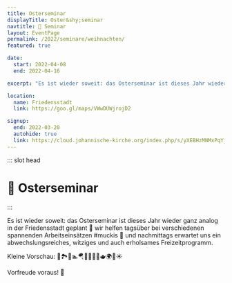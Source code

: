 ```yaml
---
title: Osterseminar
displayTitle: Oster&shy;seminar
navtitle: 🐰 Seminar
layout: EventPage
permalink: /2022/seminare/weihnachten/
featured: true

date:
  start: 2022-04-08
  end: 2022-04-16

excerpt: "Es ist wieder soweit: das Osterseminar ist dieses Jahr wieder ganz analog in der Friedensstadt geplant!"

location:
  name: Friedensstadt
  link: https://goo.gl/maps/VWwDUWjrojD2

signup:
  end: 2022-03-20
  autohide: true
  link: https://cloud.johannische-kirche.org/index.php/s/yXEBHzMNMxPqYjx
---
```


::: slot head

# :rabbit: Oster&shy;seminar

:::

Es ist wieder soweit: das Osterseminar ist dieses Jahr wieder ganz analog in der Friedensstadt geplant 🤩 wir helfen tagsüber bei verschiedenen spannenden Arbeitseinsätzen #muckis 💪 und nachmittags erwartet uns ein abwechslungsreiches, witziges und auch erholsames Freizeitprogramm.

Kleine Vorschau: 👷🏞🥁🏊🪂🏸🏓🍰🧁🫖🌍🌈☀️

Vorfreude voraus! 🥳